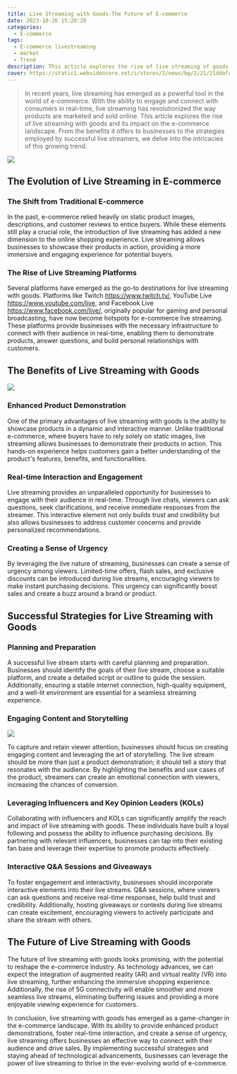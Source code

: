 ```yaml
---
title: Live Streaming with Goods-The Future of E-commerce
date: 2023-10-26 15:28:28
categories:
  - E-commerce
tags:
  - E-commerce livestreaming
  - market
  - Trend
description: This article explores the rise of live streaming of goods and its impact on the e-commerce space. From the benefits it brings to businesses to the strategies employed by successful live streamers, we delve into the intricacies of this growing trend.
cover: https://static1.webvideocore.net/i/stores/2/news/bg/2/21/21ddafa98ea968f08d9e794846cfa598.jpg
---
```


> In recent years, live streaming has emerged as a powerful tool in the world of e-commerce. With the ability to engage and connect with consumers in real-time, live streaming has revolutionized the way products are marketed and sold online. This article explores the rise of live streaming with goods and its impact on the e-commerce landscape. From the benefits it offers to businesses to the strategies employed by successful live streamers, we delve into the intricacies of this growing trend.

![](https://cdn.jsdelivr.net/gh/PirlosM/image@main/20231026124949.png)

## The Evolution of Live Streaming in E-commerce

### The Shift from Traditional E-commerce

In the past, e-commerce relied heavily on static product images, descriptions, and customer reviews to entice buyers. While these elements still play a crucial role, the introduction of live streaming has added a new dimension to the online shopping experience. Live streaming allows businesses to showcase their products in action, providing a more immersive and engaging experience for potential buyers.

### The Rise of Live Streaming Platforms

Several platforms have emerged as the go-to destinations for live streaming with goods. Platforms like Twitch https://www.twitch.tv/, YouTube Live https://www.youtube.com/live, and Facebook Live https://www.facebook.com/live/, originally popular for gaming and personal broadcasting, have now become hotspots for e-commerce live streaming. These platforms provide businesses with the necessary infrastructure to connect with their audience in real-time, enabling them to demonstrate products, answer questions, and build personal relationships with customers.

## The Benefits of Live Streaming with Goods

![](https://cdn.jsdelivr.net/gh/PirlosM/image@main/20231026125429.png)

### Enhanced Product Demonstration

One of the primary advantages of live streaming with goods is the ability to showcase products in a dynamic and interactive manner. Unlike traditional e-commerce, where buyers have to rely solely on static images, live streaming allows businesses to demonstrate their products in action. This hands-on experience helps customers gain a better understanding of the product's features, benefits, and functionalities.

### Real-time Interaction and Engagement

Live streaming provides an unparalleled opportunity for businesses to engage with their audience in real-time. Through live chats, viewers can ask questions, seek clarifications, and receive immediate responses from the streamer. This interactive element not only builds trust and credibility but also allows businesses to address customer concerns and provide personalized recommendations.

### Creating a Sense of Urgency

By leveraging the live nature of streaming, businesses can create a sense of urgency among viewers. Limited-time offers, flash sales, and exclusive discounts can be introduced during live streams, encouraging viewers to make instant purchasing decisions. This urgency can significantly boost sales and create a buzz around a brand or product.

## Successful Strategies for Live Streaming with Goods

### Planning and Preparation

A successful live stream starts with careful planning and preparation. Businesses should identify the goals of their live stream, choose a suitable platform, and create a detailed script or outline to guide the session. Additionally, ensuring a stable internet connection, high-quality equipment, and a well-lit environment are essential for a seamless streaming experience.

### Engaging Content and Storytelling

![](https://cdn.jsdelivr.net/gh/PirlosM/image@main/20231026125519.png)

To capture and retain viewer attention, businesses should focus on creating engaging content and leveraging the art of storytelling. The live stream should be more than just a product demonstration; it should tell a story that resonates with the audience. By highlighting the benefits and use cases of the product, streamers can create an emotional connection with viewers, increasing the chances of conversion.

### Leveraging Influencers and Key Opinion Leaders (KOLs)

Collaborating with influencers and KOLs can significantly amplify the reach and impact of live streaming with goods. These individuals have built a loyal following and possess the ability to influence purchasing decisions. By partnering with relevant influencers, businesses can tap into their existing fan base and leverage their expertise to promote products effectively.

### Interactive Q&A Sessions and Giveaways

To foster engagement and interactivity, businesses should incorporate interactive elements into their live streams. Q&A sessions, where viewers can ask questions and receive real-time responses, help build trust and credibility. Additionally, hosting giveaways or contests during live streams can create excitement, encouraging viewers to actively participate and share the stream with others.

## The Future of Live Streaming with Goods

The future of live streaming with goods looks promising, with the potential to reshape the e-commerce industry. As technology advances, we can expect the integration of augmented reality (AR) and virtual reality (VR) into live streaming, further enhancing the immersive shopping experience. Additionally, the rise of 5G connectivity will enable smoother and more seamless live streams, eliminating buffering issues and providing a more enjoyable viewing experience for customers.

In conclusion, live streaming with goods has emerged as a game-changer in the e-commerce landscape. With its ability to provide enhanced product demonstrations, foster real-time interaction, and create a sense of urgency, live streaming offers businesses an effective way to connect with their audience and drive sales. By implementing successful strategies and staying ahead of technological advancements, businesses can leverage the power of live streaming to thrive in the ever-evolving world of e-commerce.